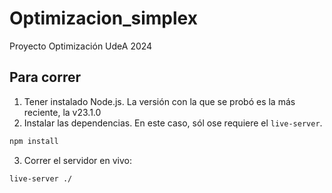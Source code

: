 # Optimizacion_simplex

Proyecto Optimización UdeA 2024

## Para correr

1) Tener instalado Node.js. La versión con la que se probó es la más reciente, la v23.1.0
2) Instalar las dependencias. En este caso, sól ose requiere el ```live-server```.

```bash
npm install
```

3) Correr el servidor en vivo:
```bash
live-server ./
```
